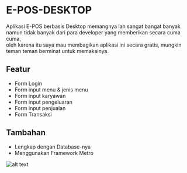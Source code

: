 # E-POS-DESKTOP

Aplikasi E-POS berbasis Desktop memangnya lah sangat bangat banyak<br>
namun tidak banyak dari para developer yang memberikan secara cuma cuma,<br>
oleh karena itu saya mau membagikan aplikasi ini secara gratis, mungkin<br>
teman teman berminat untuk memakainya.

## Featur
* Form Login
* Form input menu & jenis menu
* Form input karyawan
* Form input pengeluaran
* Form input penjualan
* Form Transaksi

## Tambahan
* Lengkap dengan Database-nya
* Menggunakan Framework Metro

![alt text](View/Login.PNG)
